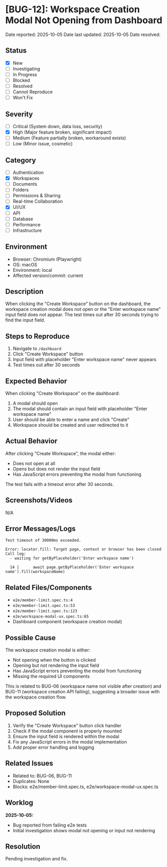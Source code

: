 # [BUG-12]: Workspace Creation Modal Not Opening from Dashboard

Date reported: 2025-10-05
Date last updated: 2025-10-05
Date resolved: 

## Status

- [x] New
- [ ] Investigating
- [ ] In Progress
- [ ] Blocked
- [ ] Resolved
- [ ] Cannot Reproduce
- [ ] Won't Fix

## Severity

- [ ] Critical (System down, data loss, security)
- [x] High (Major feature broken, significant impact)
- [ ] Medium (Feature partially broken, workaround exists)
- [ ] Low (Minor issue, cosmetic)

## Category

- [ ] Authentication
- [x] Workspaces
- [ ] Documents
- [ ] Folders
- [ ] Permissions & Sharing
- [ ] Real-time Collaboration
- [x] UI/UX
- [ ] API
- [ ] Database
- [ ] Performance
- [ ] Infrastructure

## Environment

- Browser: Chromium (Playwright)
- OS: macOS
- Environment: local
- Affected version/commit: current

## Description

When clicking the "Create Workspace" button on the dashboard, the workspace creation modal does not open or the "Enter workspace name" input field does not appear. The test times out after 30 seconds trying to find the input field.

## Steps to Reproduce

1. Navigate to `/dashboard`
2. Click "Create Workspace" button
3. Input field with placeholder "Enter workspace name" never appears
4. Test times out after 30 seconds

## Expected Behavior

When clicking "Create Workspace" on the dashboard:
1. A modal should open
2. The modal should contain an input field with placeholder "Enter workspace name"
3. User should be able to enter a name and click "Create"
4. Workspace should be created and user redirected to it

## Actual Behavior

After clicking "Create Workspace", the modal either:
- Does not open at all
- Opens but does not render the input field
- Has JavaScript errors preventing the modal from functioning

The test fails with a timeout error after 30 seconds.

## Screenshots/Videos

N/A

## Error Messages/Logs

```
Test timeout of 30000ms exceeded.

Error: locator.fill: Target page, context or browser has been closed
Call log:
  - waiting for getByPlaceholder('Enter workspace name')

  14 | 		await page.getByPlaceholder('Enter workspace name').fill(workspaceName)
```

## Related Files/Components

- `e2e/member-limit.spec.ts:4`
- `e2e/member-limit.spec.ts:53`
- `e2e/member-limit.spec.ts:123`
- `e2e/workspace-modal-ux.spec.ts:65`
- Dashboard component (workspace creation modal)

## Possible Cause

The workspace creation modal is either:
- Not opening when the button is clicked
- Opening but not rendering the input field
- Has JavaScript errors preventing the modal from functioning
- Missing the required UI components

This is related to BUG-06 (workspace name not visible after creation) and BUG-11 (workspace creation API failing), suggesting a broader issue with the workspace creation flow.

## Proposed Solution

1. Verify the "Create Workspace" button click handler
2. Check if the modal component is properly mounted
3. Ensure the input field is rendered within the modal
4. Fix any JavaScript errors in the modal implementation
5. Add proper error handling and logging

## Related Issues

- Related to: BUG-06, BUG-11
- Duplicates: None
- Blocks: e2e/member-limit.spec.ts, e2e/workspace-modal-ux.spec.ts

## Worklog

**2025-10-05:**
- Bug reported from failing e2e tests
- Initial investigation shows modal not opening or input not rendering

## Resolution

Pending investigation and fix.
